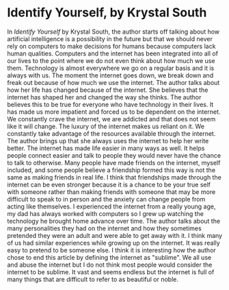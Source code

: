 <h1> Identify Yourself, by Krystal South </h1>
<p> In <i> Identify Yourself </i> by Krystal South, the author starts off talking about how artificial intelligence is a possibility in the
future but that we should never rely on computers to make decisions for humans because computers lack human qualities. Computers and the 
internet has been integrated into all of our lives to the point where we do not even think about how much we use them. Technology is 
almost everywhere we go on a regular basis and it is always with us. The moment the internet goes down, we break down and freak out because
of how much we use the internet. The author talks about how her life has changed because of the internet. She believes that the internet
has shaped her and changed the way she thinks. The author believes this to be true for everyone who have technology in their lives. It has
made us more impatient and forced us to be dependent on the internet. We constantly crave the internet, we are addicted and that does not
seem like it will change. The luxury of the internet makes us reliant on it.  We constantly take advantage of the resources available through the internet. The author brings up that she 
always uses the internet to help her write better. The internet has made life easier in many ways as well. It helps people connect easier
and talk to people they would never have the chance to talk to otherwise. Many people have made friends on the internet, myself included, 
and some people believe a friendship formed this way is not the same as making friends in real life. I think that friendships made through
the internet can be even stronger because it is a chance to be your true self with someone rather than making friends with someone that 
may be more difficult to speak to in person and the anxiety can change people from acting like themselves. I experienced the internet 
from a really young age, my dad has always worked with computers so I grew up watching the technology he brought home advance over time. 
The author talks about the many personalities they had on the internet and how they sometimes pretended they were an adult and were able to 
get away with it. I think many of us had similar experiences while growing up on the internet. It was really easy to pretend to be someone 
else. I think it is interesting how the author chose to end this article by defining the internet as "sublime". We all use and abuse the 
internet but I do not think most people would consider the internet to be sublime. It vast and seems endless but the internet is full of 
many things that are difficult to refer to as beautiful or noble. 
 
